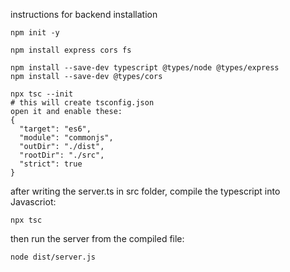instructions for backend installation

```shell
npm init -y
```

```shell
npm install express cors fs
```

```shell
npm install --save-dev typescript @types/node @types/express
npm install --save-dev @types/cors

```

```shell
npx tsc --init
# this will create tsconfig.json
open it and enable these:
{
  "target": "es6",
  "module": "commonjs",
  "outDir": "./dist",
  "rootDir": "./src",
  "strict": true
}
```

after writing the server.ts in src folder, compile the typescript into Javascriot:
```shell
npx tsc
```

then run the server from the compiled file:
```shell
node dist/server.js
```